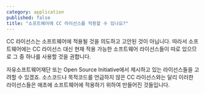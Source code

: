 ```yaml
---
category: application
published: false
title: "소프트웨어에 CC 라이선스를 적용할 수 있나요?"
---
```



CC 라이선스는 소프트웨어에 적용될 것을 의도하고 고안된 것이 아닙니다. 따라서 소프트웨어에는 CC 라이선스 대신 현재 적용 가능한 소프트웨어 라이선스들이 따로 있으므로 그 중 하나를 사용할 것을 권합니다.

자유소프트웨어재단 또는 Open Source Initiative에서 제시하고 있는 라이선스들을 고려할 수 있겠죠. 소스코드나 목적코드를 언급하지 않은 CC 라이선스와는 달리 이러한 라이선스들은 애초에 소프트웨어에 적용하기 위하여 만들어진 것들입니다.
